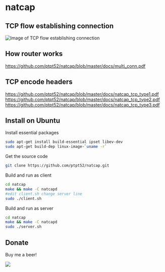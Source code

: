 # natcap

TCP flow establishing connection
--------------------------------

![Image of TCP flow establishing connection](https://raw.githubusercontent.com/ptpt52/natcap/master/natcap_seq.png)


How router works
----------------

https://github.com/ptpt52/natcap/blob/master/docs/multi_conn.pdf

TCP encode headers
------------------

https://github.com/ptpt52/natcap/blob/master/docs/natcap_tcp_type1.pdf
https://github.com/ptpt52/natcap/blob/master/docs/natcap_tcp_type2.pdf
https://github.com/ptpt52/natcap/blob/master/docs/natcap_tcp_type3.pdf

Install on Ubuntu
------------------------------

Install essential packages
```sh
sudo apt-get install build-essential ipset libev-dev
sudo apt-get build-dep linux-image-`uname -r`
```

Get the source code
```sh
git clone https://github.com/ptpt52/natcap.git
```

Build and run as client
```sh
cd natcap
make && make -C natcapd
#edit client.sh change server line
sudo ./client.sh
```

Build and run as server
```sh
cd natcap
make && make -C natcapd
sudo ./server.sh
```

## Donate
Buy me a beer!

[<img src="https://www.paypalobjects.com/en_US/i/btn/btn_donate_LG.gif">](https://paypal.me/ptpt52)
